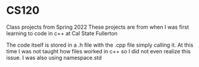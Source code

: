 # CS120
Class projects from Spring 2022 
These projects are from when I was first learning to code in c++ at Cal State Fullerton

The code itself is stored in a .h file with the .cpp file simply calling it.
At this time I was not taught how files worked in c++ so I did not even realize this issue.
I was also using namespace.std 
